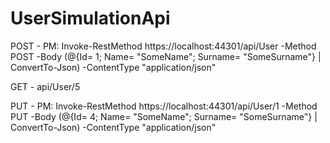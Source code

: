 # UserSimulationApi

POST - PM:  Invoke-RestMethod https://localhost:44301/api/User -Method POST -Body (@{Id= 1; Name= "SomeName"; Surname= "SomeSurname"} | ConvertTo-Json) -ContentType "application/json"

GET - api/User/5

PUT - PM: Invoke-RestMethod https://localhost:44301/api/User/1 -Method PUT -Body (@{Id= 4; Name= "SomeName"; Surname= "SomeSurname"} | ConvertTo-Json) -ContentType "application/json"
